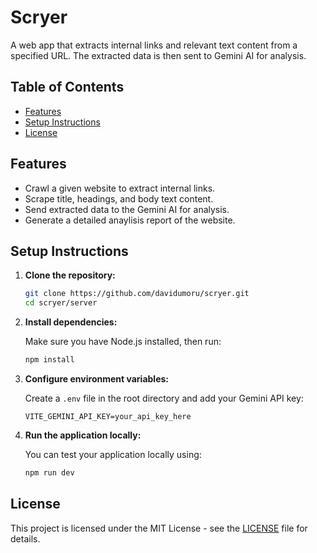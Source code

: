 # Scryer

A web app that extracts internal links and relevant text content from a specified URL. The extracted data is then sent to Gemini AI for analysis.

## Table of Contents

- [Features](#features)
- [Setup Instructions](#setup-instructions)
- [License](#license)

## Features

- Crawl a given website to extract internal links.
- Scrape title, headings, and body text content.
- Send extracted data to the Gemini AI for analysis.
- Generate a detailed anaylisis report of the website.

## Setup Instructions

1. **Clone the repository:**

   ```bash
   git clone https://github.com/davidumoru/scryer.git
   cd scryer/server
   ```

2. **Install dependencies:**

   Make sure you have Node.js installed, then run:

   ```bash
   npm install
   ```

3. **Configure environment variables:**

   Create a `.env` file in the root directory and add your Gemini API key:

   ```plaintext
   VITE_GEMINI_API_KEY=your_api_key_here
   ```

4. **Run the application locally:**

   You can test your application locally using:

   ```bash
   npm run dev
   ```

## License

This project is licensed under the MIT License - see the [LICENSE](LICENSE) file for details.
